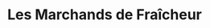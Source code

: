 ---
title: "Les Marchands de Fraîcheur"
url: /montreal/les-marchands-de-fraicheur/
shop: Friseur
---